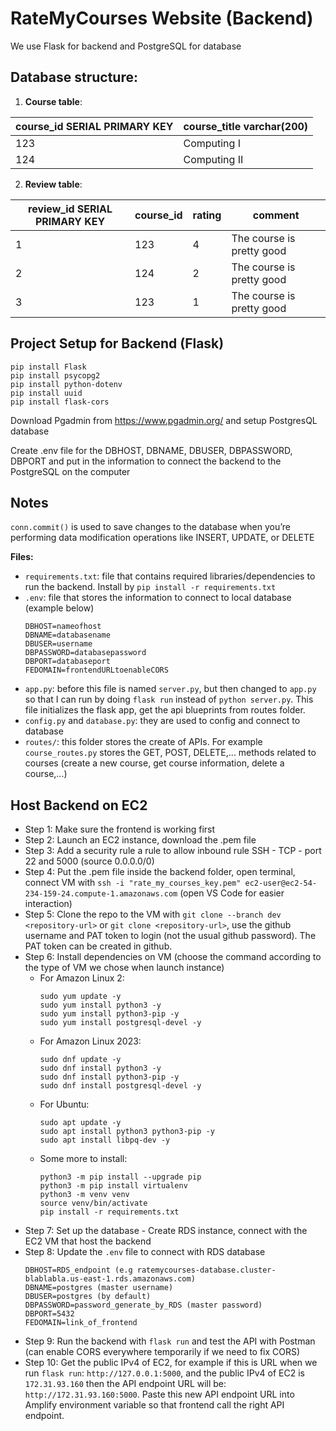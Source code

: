 # RateMyCourses Website (Backend)

We use Flask for backend and PostgreSQL for database

## Database structure:
1. **Course table**:

|course_id SERIAL PRIMARY KEY     | course_title varchar(200) |
|---------------------------------|---------------------------|
|              123                | Computing I               |
|              124                | Computing II              |

2. **Review table**:

|review_id SERIAL PRIMARY KEY     |  course_id  |  rating  |  comment                             |
|---------------------------------|-------------|----------|--------------------------------------|
|              1                  |     123     |    4     |   The course is pretty good          |
|              2                  |     124     |    2     |   The course is pretty good          |
|              3                  |     123     |    1     |   The course is pretty good          |

## Project Setup for Backend (Flask)
```
pip install Flask
pip install psycopg2
pip install python-dotenv
pip install uuid
pip install flask-cors
```
Download Pgadmin from https://www.pgadmin.org/ and setup PostgresQL database

Create .env file for the DBHOST, DBNAME, DBUSER, DBPASSWORD, DBPORT and put in the information to connect the backend to the PostgreSQL on the computer

## Notes
```conn.commit()``` is used to save changes to the database when you’re performing data modification operations like INSERT, UPDATE, or DELETE

**Files:**
- ```requirements.txt```: file that contains required libraries/dependencies to run the backend. Install by ```pip install -r requirements.txt```
- ```.env```: file that stores the information to connect to local database (example below)
    ```
    DBHOST=nameofhost
    DBNAME=databasename
    DBUSER=username
    DBPASSWORD=databasepassword
    DBPORT=databaseport
    FEDOMAIN=frontendURLtoenableCORS
    ```
- ```app.py```: before this file is named ```server.py```, but then changed to ```app.py``` so that I can run by doing ```flask run``` instead of ```python server.py```. This file initializes the flask app, get the api blueprints from routes folder.
- ```config.py``` and ```database.py```: they are used to config and connect to database
- ```routes/```: this folder stores the create of APIs. For example ```course_routes.py``` stores the GET, POST, DELETE,... methods related to courses (create a new course, get course information, delete a course,...)

## Host Backend on EC2
- Step 1: Make sure the frontend is working first
- Step 2: Launch an EC2 instance, download the .pem file
- Step 3: Add a security rule a rule to allow inbound rule SSH - TCP - port 22 and 5000 (source 0.0.0.0/0)
- Step 4: Put the .pem file inside the backend folder, open terminal, connect VM with ```ssh -i "rate_my_courses_key.pem" ec2-user@ec2-54-234-159-24.compute-1.amazonaws.com``` (open VS Code for easier interaction)
- Step 5: Clone the repo to the VM with ```git clone --branch dev <repository-url>``` or ```git clone <repository-url>```, use the github username and PAT token to login (not the usual github password). The PAT token can be created in github.
- Step 6: Install dependencies on VM (choose the command according to the type of VM we chose when launch instance)
    - For Amazon Linux 2:
        ```
        sudo yum update -y
        sudo yum install python3 -y
        sudo yum install python3-pip -y
        sudo yum install postgresql-devel -y
        ```
    - For Amazon Linux 2023:
        ```
        sudo dnf update -y
        sudo dnf install python3 -y
        sudo dnf install python3-pip -y
        sudo dnf install postgresql-devel -y
        ```
    - For Ubuntu:
        ```
        sudo apt update -y
        sudo apt install python3 python3-pip -y
        sudo apt install libpq-dev -y
        ```
    - Some more to install:
        ```
        python3 -m pip install --upgrade pip
        python3 -m pip install virtualenv
        python3 -m venv venv
        source venv/bin/activate
        pip install -r requirements.txt
        ```
- Step 7: Set up the database - Create RDS instance, connect with the EC2 VM that host the backend
- Step 8: Update the ```.env``` file to connect with RDS database
    ```
    DBHOST=RDS_endpoint (e.g ratemycourses-database.cluster-blablabla.us-east-1.rds.amazonaws.com)
    DBNAME=postgres (master username)
    DBUSER=postgres (by default)
    DBPASSWORD=password_generate_by_RDS (master password)
    DBPORT=5432
    FEDOMAIN=link_of_frontend
    ```
- Step 9: Run the backend with ```flask run``` and test the API with Postman (can enable CORS everywhere temporarily if we need to fix CORS)
- Step 10: Get the public IPv4 of EC2, for example if this is URL when we run ```flask run```: ```http://127.0.0.1:5000```, and the public IPv4 of EC2 is ```172.31.93.160``` then the API endpoint URL will be: ```http://172.31.93.160:5000```. Paste this new API endpoint URL into Amplify environment variable so that frontend call the right API endpoint.